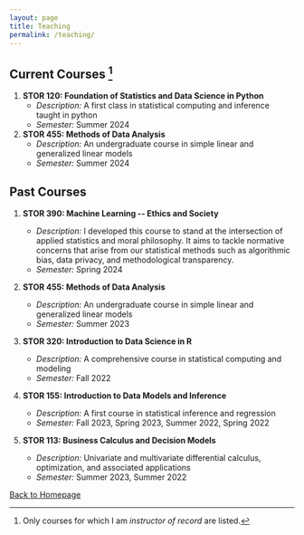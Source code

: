 ```yaml
---
layout: page
title: Teaching
permalink: /teaching/
---
```


## Current Courses [^1]

1. **STOR 120: Foundation of Statistics and Data Science in Python**
   - *Description:* A first class in statistical computing and inference taught in python
   - *Semester:* Summer 2024
2. **STOR 455: Methods of Data Analysis**
   - *Description:* An undergraduate course in simple linear and generalized linear models
   - *Semester:* Summer 2024
   

## Past Courses

1. **STOR 390: Machine Learning -- Ethics and Society**
   - *Description:* I developed this course to stand at the intersection of applied statistics and moral philosophy.  It aims to tackle normative concerns that arise from our statistical methods such as algorithmic bias, data privacy, and methodological transparency.  
   - *Semester:* Spring 2024
2. **STOR 455: Methods of Data Analysis**
   - *Description:* An undergraduate course in simple linear and generalized linear models
   - *Semester:* Summer 2023

3. **STOR 320: Introduction to Data Science in R**
   - *Description:* A comprehensive course in statistical computing and modeling
   - *Semester:* Fall 2022
     
4. **STOR 155: Introduction to Data Models and Inference**
   - *Description:* A first course in statistical inference and regression
   - *Semester:* Fall 2023, Spring 2023, Summer 2022, Spring 2022
     
5. **STOR 113: Business Calculus and Decision Models**
   - *Description:* Univariate and multivariate differential calculus, optimization, and associated applications
   - *Semester:* Summer 2023, Summer 2022

[^1]: Only courses for which I am *instructor of record* are listed.
  
[Back to Homepage](index.md)
   

